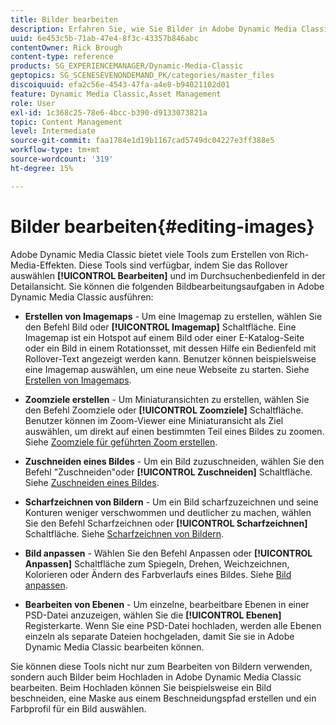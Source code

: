 ```yaml
---
title: Bilder bearbeiten
description: Erfahren Sie, wie Sie Bilder in Adobe Dynamic Media Classic bearbeiten.
uuid: 6e453c5b-71ab-47e4-8f3c-43357b846abc
contentOwner: Rick Brough
content-type: reference
products: SG_EXPERIENCEMANAGER/Dynamic-Media-Classic
geptopics: SG_SCENESEVENONDEMAND_PK/categories/master_files
discoiquuid: efa2c56e-4543-47fa-a4e8-b94021102d01
feature: Dynamic Media Classic,Asset Management
role: User
exl-id: 1c368c25-78e6-4bcc-b390-d9133073821a
topic: Content Management
level: Intermediate
source-git-commit: faa1784e1d19b1167cad5749dc04227e3ff388e5
workflow-type: tm+mt
source-wordcount: '319'
ht-degree: 15%

---
```


# Bilder bearbeiten{#editing-images}

Adobe Dynamic Media Classic bietet viele Tools zum Erstellen von Rich-Media-Effekten. Diese Tools sind verfügbar, indem Sie das Rollover auswählen **[!UICONTROL Bearbeiten]** und im Durchsuchenbedienfeld in der Detailansicht. Sie können die folgenden Bildbearbeitungsaufgaben in Adobe Dynamic Media Classic ausführen:

* **Erstellen von Imagemaps** - Um eine Imagemap zu erstellen, wählen Sie den Befehl Bild oder **[!UICONTROL Imagemap]** Schaltfläche. Eine Imagemap ist ein Hotspot auf einem Bild oder einer E-Katalog-Seite oder ein Bild in einem Rotationsset, mit dessen Hilfe ein Bedienfeld mit Rollover-Text angezeigt werden kann. Benutzer können beispielsweise eine Imagemap auswählen, um eine neue Webseite zu starten. Siehe [Erstellen von Imagemaps](/help/using/creating-image-maps.md).

* **Zoomziele erstellen** - Um Miniaturansichten zu erstellen, wählen Sie den Befehl Zoomziele oder **[!UICONTROL Zoomziele]** Schaltfläche. Benutzer können im Zoom-Viewer eine Miniaturansicht als Ziel auswählen, um direkt auf einen bestimmten Teil eines Bildes zu zoomen. Siehe [Zoomziele für geführten Zoom erstellen](/help/using/creating-zoom-targets-guided-zoom.md).

* **Zuschneiden eines Bildes** - Um ein Bild zuzuschneiden, wählen Sie den Befehl &quot;Zuschneiden&quot;oder **[!UICONTROL Zuschneiden]** Schaltfläche. Siehe [Zuschneiden eines Bildes](/help/using/cropping-image.md).

* **Scharfzeichnen von Bildern** - Um ein Bild scharfzuzeichnen und seine Konturen weniger verschwommen und deutlicher zu machen, wählen Sie den Befehl Scharfzeichnen oder **[!UICONTROL Scharfzeichnen]** Schaltfläche. Siehe [Scharfzeichnen von Bildern](/help/using/sharpening-image.md).

* **Bild anpassen** - Wählen Sie den Befehl Anpassen oder **[!UICONTROL Anpassen]** Schaltfläche zum Spiegeln, Drehen, Weichzeichnen, Kolorieren oder Ändern des Farbverlaufs eines Bildes. Siehe [Bild anpassen](/help/using/adjusting-image.md).

* **Bearbeiten von Ebenen** - Um einzelne, bearbeitbare Ebenen in einer PSD-Datei anzuzeigen, wählen Sie die **[!UICONTROL Ebenen]** Registerkarte. Wenn Sie eine PSD-Datei hochladen, werden alle Ebenen einzeln als separate Dateien hochgeladen, damit Sie sie in Adobe Dynamic Media Classic bearbeiten können.

Sie können diese Tools nicht nur zum Bearbeiten von Bildern verwenden, sondern auch Bilder beim Hochladen in Adobe Dynamic Media Classic bearbeiten. Beim Hochladen können Sie beispielsweise ein Bild beschneiden, eine Maske aus einem Beschneidungspfad erstellen und ein Farbprofil für ein Bild auswählen.
